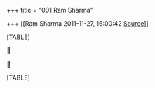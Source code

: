+++
title = "001 Ram Sharma"

+++
[[Ram Sharma	2011-11-27, 16:00:42 [Source](https://groups.google.com/g/bvparishat/c/xufC9Axts60)]]



[TABLE]





[TABLE]

